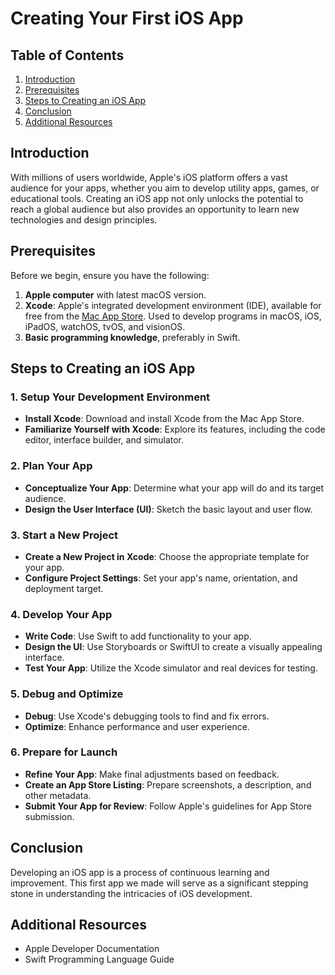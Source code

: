 # Creating Your First iOS App

## Table of Contents
1. [Introduction](#introduction)
2. [Prerequisites](#)
3. [Steps to Creating an iOS App](#steps-to-creating-an-ios-app)
4. [Conclusion](#conclusion)
5. [Additional Resources](#additional-resources)

## Introduction
<!-- intro -->
With millions of users worldwide, Apple's iOS platform offers a vast audience for your apps, whether you aim to develop utility apps, games, or educational tools. Creating an iOS app not only unlocks the potential to reach a global audience but also provides an opportunity to learn new technologies and design principles. 

## Prerequisites
<!-- anything the user may need -->
Before we begin, ensure you have the following:

1. **Apple computer** with latest macOS version.
2. **Xcode**: Apple's integrated development environment (IDE), available for free from the [Mac App Store](https://apps.apple.com/us/app/xcode/id497799835?mt=12). Used to develop programs in macOS, iOS, iPadOS, watchOS, tvOS, and visionOS.
3. **Basic programming knowledge**, preferably in Swift.

## Steps to Creating an iOS App
### 1. Setup Your Development Environment
- **Install Xcode**: Download and install Xcode from the Mac App Store.
- **Familiarize Yourself with Xcode**: Explore its features, including the code editor, interface builder, and simulator.

### 2. Plan Your App
- **Conceptualize Your App**: Determine what your app will do and its target audience.
- **Design the User Interface (UI)**: Sketch the basic layout and user flow.

### 3. Start a New Project
- **Create a New Project in Xcode**: Choose the appropriate template for your app.
- **Configure Project Settings**: Set your app's name, orientation, and deployment target.

### 4. Develop Your App
- **Write Code**: Use Swift to add functionality to your app.
- **Design the UI**: Use Storyboards or SwiftUI to create a visually appealing interface.
- **Test Your App**: Utilize the Xcode simulator and real devices for testing.

### 5. Debug and Optimize
- **Debug**: Use Xcode's debugging tools to find and fix errors.
- **Optimize**: Enhance performance and user experience.

### 6. Prepare for Launch
- **Refine Your App**: Make final adjustments based on feedback.
- **Create an App Store Listing**: Prepare screenshots, a description, and other metadata.
- **Submit Your App for Review**: Follow Apple's guidelines for App Store submission.

## Conclusion
<!-- conclusion -->
Developing an iOS app is a process of continuous learning and improvement. This first app we made will serve as a significant stepping stone in understanding the intricacies of iOS development.

## Additional Resources
<!-- helpful things for more info? -->
- Apple Developer Documentation
- Swift Programming Language Guide